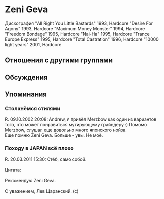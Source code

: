 # Zeni Geva

Дискография
"All Right You Little Bastards" 1993, Hardcore
"Desire For Agony" 1993, Hardcore
"Maximum Money Monster" 1994, Hardcore
"Freedom Bondage" 1995, Hardcore
"Nai-Ha" 1995, Hardcore
"Trance Europe Express" 1995, Hardcore
"Total Castration" 1996, Hardcore
"10000 light years" 2001, Hardcore

## Отношения с другими группами


## Обсуждения


## Упоминания

### Столкнёмся стилями

R. 09.10.2002 20:08:
Andrew, я привёл Merzbow как один из вариантов того, что может понравиться мутирующему грайндеру :) Помомо Merzbow, слушал еще довольно много японского нойза. <BR>Еще помню Zeni Geva. Больше - увы. Не моё.

### Походу в JAPAN всё плохо

R. 20.03.2011 15:30:
Стёб, само собой.<BR><BR>Цитата:<BR><BR>Рекомендую Zeni Geva.<BR><BR>С уважением, Лев Щаранский. (с)

